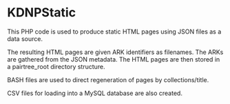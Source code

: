 # KDNPStatic
This PHP code is used to produce static HTML pages using JSON files as a data source.

The resulting HTML pages are given ARK identifiers as filenames.  The ARKs are gathered from the JSON metadata.  The HTML pages are then stored in a pairtree_root directory structure.

BASH files are used to direct regeneration of pages by collections/title.

CSV files for loading into a MySQL database are also created.
